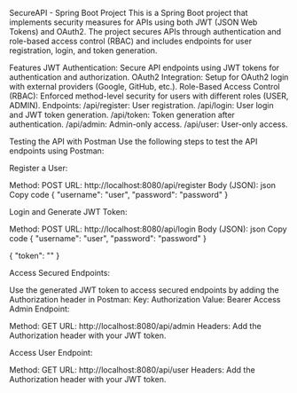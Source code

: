 SecureAPI - Spring Boot Project
This is a Spring Boot project that implements security measures for APIs using both JWT (JSON Web Tokens) and OAuth2. The project secures APIs through authentication and role-based access control (RBAC) and includes endpoints for user registration, login, and token generation.

Features
JWT Authentication: Secure API endpoints using JWT tokens for authentication and authorization.
OAuth2 Integration: Setup for OAuth2 login with external providers (Google, GitHub, etc.).
Role-Based Access Control (RBAC): Enforced method-level security for users with different roles (USER, ADMIN).
Endpoints:
/api/register: User registration.
/api/login: User login and JWT token generation.
/api/token: Token generation after authentication.
/api/admin: Admin-only access.
/api/user: User-only access.

Testing the API with Postman
Use the following steps to test the API endpoints using Postman:

Register a User:

Method: POST
URL: http://localhost:8080/api/register
Body (JSON):
json
Copy code
{
  "username": "user",
  "password": "password"
}


Login and Generate JWT Token:

Method: POST
URL: http://localhost:8080/api/login
Body (JSON):
json
Copy code
{
  "username": "user",
  "password": "password"
}

{
  "token": "<your-jwt-token>"
}

Access Secured Endpoints:

Use the generated JWT token to access secured endpoints by adding the Authorization header in Postman:
Key: Authorization
Value: Bearer <your-jwt-token>
Access Admin Endpoint:

Method: GET
URL: http://localhost:8080/api/admin
Headers: Add the Authorization header with your JWT token.

Access User Endpoint:

Method: GET
URL: http://localhost:8080/api/user
Headers: Add the Authorization header with your JWT token.

